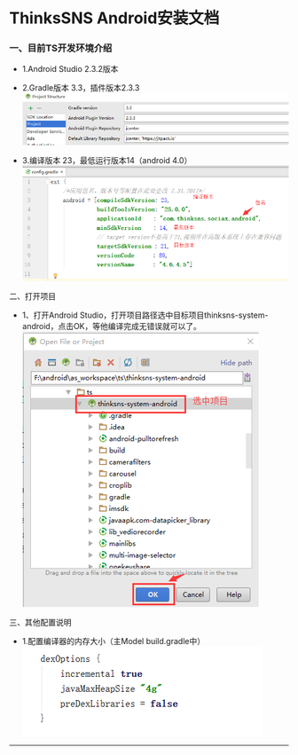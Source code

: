 # ThinksSNS Android安装文档

### 一、目前TS开发环境介绍  
- 1.Android Studio 2.3.2版本  
- 2.Gradle版本 3.3，插件版本2.3.3  
![install_apk_1]  

- 3.编译版本 23，最低运行版本14（android 4.0）  
![install_apk_2]  

二、打开项目  
- 1、打开Android Studio，打开项目路径选中目标项目thinksns-system-android，点击OK，等他编译完成无错误就可以了。  
![install_apk_3]  

三、其他配置说明  
- 1.配置编译器的内存大小（主Model build.gradle中）  
![install_apk_4]  

--------------------------------
[install_apk_1]:../image/install_apk_1.png
[install_apk_2]:../image/install_apk_2.png
[install_apk_3]:../image/install_apk_3.png
[install_apk_4]:../image/install_apk_4.png



